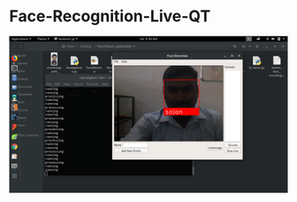 # Face-Recognition-Live-QT

  ![alt text](https://github.com/sajanraj/Face-Detection-Live-QT/blob/master/Screenshot%20from%202019-02-02%2009-50-04.png)
